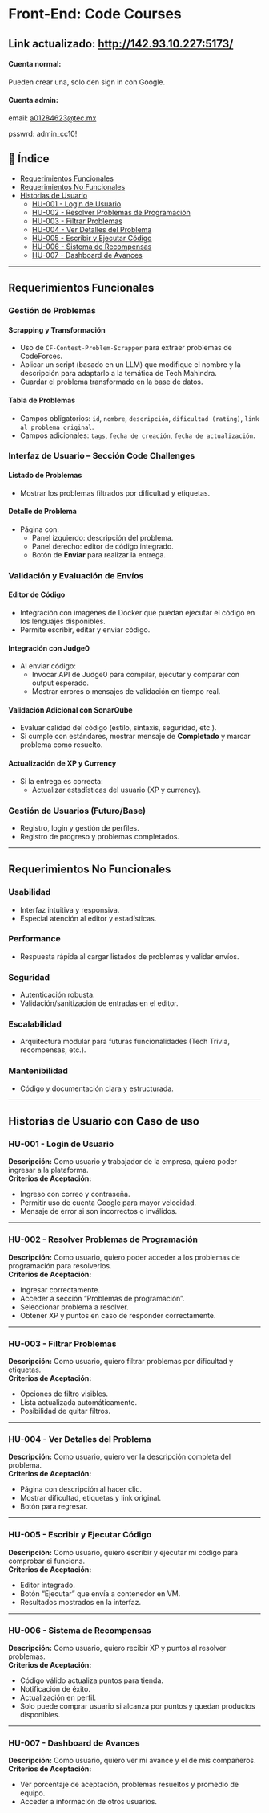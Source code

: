 # Front-End: Code Courses

## Link actualizado: http://142.93.10.227:5173/
#### Cuenta normal: 
Pueden crear una, solo den sign in con Google.
#### Cuenta admin:
email: a01284623@tec.mx

psswrd: admin_cc10!

## 📑 Índice

* [Requerimientos Funcionales](#requerimientos-funcionales)
* [Requerimientos No Funcionales](#requerimientos-no-funcionales)
* [Historias de Usuario](#historias-de-usuario)
  * [HU-001 - Login de Usuario](#hu-001---login-de-usuario)
  * [HU-002 - Resolver Problemas de Programación](#hu-002---resolver-problemas-de-programación)
  * [HU-003 - Filtrar Problemas](#hu-003---filtrar-problemas)
  * [HU-004 - Ver Detalles del Problema](#hu-004---ver-detalles-del-problema)
  * [HU-005 - Escribir y Ejecutar Código](#hu-005---escribir-y-ejecutar-código)
  * [HU-006 - Sistema de Recompensas](#hu-006---sistema-de-recompensas)
  * [HU-007 - Dashboard de Avances](#hu-007---dashboard-de-avances)

---
## Requerimientos Funcionales

### Gestión de Problemas

#### Scrapping y Transformación
- Uso de `CF-Contest-Problem-Scrapper` para extraer problemas de CodeForces.
- Aplicar un script (basado en un LLM) que modifique el nombre y la descripción para adaptarlo a la temática de Tech Mahindra.
- Guardar el problema transformado en la base de datos.

#### Tabla de Problemas
- Campos obligatorios: `id`, `nombre`, `descripción`, `dificultad (rating)`, `link al problema original`.
- Campos adicionales: `tags`, `fecha de creación`, `fecha de actualización`.

### Interfaz de Usuario – Sección Code Challenges

#### Listado de Problemas
- Mostrar los problemas filtrados por dificultad y etiquetas.

#### Detalle de Problema
- Página con:
  - Panel izquierdo: descripción del problema.
  - Panel derecho: editor de código integrado.
  - Botón de **Enviar** para realizar la entrega.

### Validación y Evaluación de Envíos

#### Editor de Código
- Integración con imagenes de Docker que puedan ejecutar el código en los lenguajes disponibles.
- Permite escribir, editar y enviar código.

#### Integración con Judge0
- Al enviar código:
  - Invocar API de Judge0 para compilar, ejecutar y comparar con output esperado.
  - Mostrar errores o mensajes de validación en tiempo real.

#### Validación Adicional con SonarQube
- Evaluar calidad del código (estilo, sintaxis, seguridad, etc.).
- Si cumple con estándares, mostrar mensaje de **Completado** y marcar problema como resuelto.

#### Actualización de XP y Currency
- Si la entrega es correcta:
  - Actualizar estadísticas del usuario (XP y currency).

### Gestión de Usuarios (Futuro/Base)
- Registro, login y gestión de perfiles.
- Registro de progreso y problemas completados.

---

## Requerimientos No Funcionales

### Usabilidad
- Interfaz intuitiva y responsiva.
- Especial atención al editor y estadísticas.

### Performance
- Respuesta rápida al cargar listados de problemas y validar envíos.

### Seguridad
- Autenticación robusta.
- Validación/sanitización de entradas en el editor.

### Escalabilidad
- Arquitectura modular para futuras funcionalidades (Tech Trivia, recompensas, etc.).

### Mantenibilidad
- Código y documentación clara y estructurada.

---

## Historias de Usuario con Caso de uso

### HU-001 - Login de Usuario
**Descripción:** Como usuario y trabajador de la empresa, quiero poder ingresar a la plataforma.  
**Criterios de Aceptación:**
- Ingreso con correo y contraseña.
- Permitir uso de cuenta Google para mayor velocidad.
- Mensaje de error si son incorrectos o inválidos.

---

### HU-002 - Resolver Problemas de Programación
**Descripción:** Como usuario, quiero poder acceder a los problemas de programación para resolverlos.  
**Criterios de Aceptación:**
- Ingresar correctamente.
- Acceder a sección “Problemas de programación”.
- Seleccionar problema a resolver.
- Obtener XP y puntos en caso de responder correctamente.

---

### HU-003 - Filtrar Problemas
**Descripción:** Como usuario, quiero filtrar problemas por dificultad y etiquetas.  
**Criterios de Aceptación:**
- Opciones de filtro visibles.
- Lista actualizada automáticamente.
- Posibilidad de quitar filtros.
---

### HU-004 - Ver Detalles del Problema
**Descripción:** Como usuario, quiero ver la descripción completa del problema.  
**Criterios de Aceptación:**
- Página con descripción al hacer clic.
- Mostrar dificultad, etiquetas y link original.
- Botón para regresar.

---

### HU-005 - Escribir y Ejecutar Código
**Descripción:** Como usuario, quiero escribir y ejecutar mi código para comprobar si funciona.  
**Criterios de Aceptación:**
- Editor integrado.
- Botón “Ejecutar” que envía a contenedor en VM.
- Resultados mostrados en la interfaz.


---

### HU-006 - Sistema de Recompensas
**Descripción:** Como usuario, quiero recibir XP y puntos  al resolver problemas.  
**Criterios de Aceptación:**
- Código válido actualiza puntos para tienda.
- Notificación de éxito.
- Actualización en perfil.
- Solo puede comprar usuario si alcanza por puntos y quedan productos disponibles.

---

### HU-007 - Dashboard de Avances
**Descripción:** Como usuario, quiero ver mi avance y el de mis compañeros.  
**Criterios de Aceptación:**
- Ver porcentaje de aceptación, problemas resueltos y promedio de equipo.
- Acceder a información de otros usuarios.


